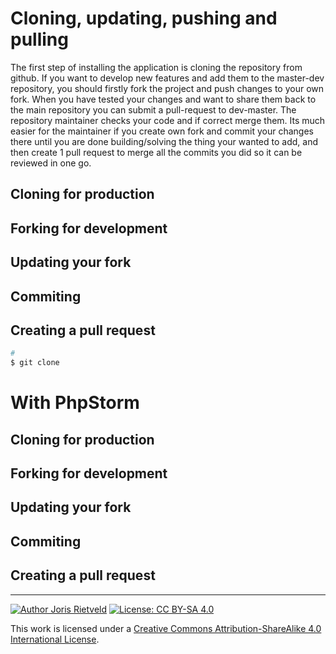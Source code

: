 # Cloning, updating, pushing and pulling
The first step of installing the application is cloning the repository from
github. If you want to develop new features and add them to the master-dev
repository, you should firstly fork the project and push changes to your
own fork. When you have tested your changes and want to share them back to
the main repository you can submit a pull-request to dev-master. The
repository maintainer checks your code and if correct merge them. Its much
easier for the maintainer if you create own fork and commit your changes there
until you are done building/solving the thing your wanted to add, and then
create 1 pull request to merge all the commits you did so it can be reviewed
in one go.

## Cloning for production
## Forking for development
## Updating your fork
## Commiting
## Creating a pull request

```bash
# 
$ git clone 
```

# With PhpStorm
## Cloning for production
## Forking for development
## Updating your fork
## Commiting
## Creating a pull request


<hr>

[![Author Joris Rietveld](https://img.shields.io/badge/Author-Joris%20Rietveld-blue.svg)](https://github.com/jorisrietveld)
[![License: CC BY-SA 4.0](https://img.shields.io/badge/License-CC%20BY--SA%204.0-lightgrey.svg)](https://creativecommons.org/licenses/by-sa/4.0/)

This work is licensed under a <a rel="license" href="http://creativecommons.org/licenses/by-sa/4.0/">Creative Commons Attribution-ShareAlike 4.0 International License</a>.